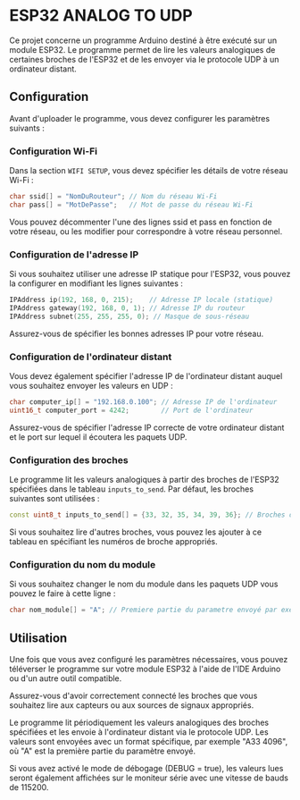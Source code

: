 # ESP32 ANALOG TO UDP
Ce projet concerne un programme Arduino destiné à être exécuté sur un module ESP32. Le programme permet de lire les valeurs analogiques de certaines broches de l'ESP32 et de les envoyer via le protocole UDP à un ordinateur distant.

## Configuration
Avant d'uploader le programme, vous devez configurer les paramètres suivants :

### Configuration Wi-Fi
Dans la section `WIFI SETUP`, vous devez spécifier les détails de votre réseau Wi-Fi :

```cpp
char ssid[] = "NomDuRouteur"; // Nom du réseau Wi-Fi
char pass[] = "MotDePasse";   // Mot de passe du réseau Wi-Fi
```
Vous pouvez décommenter l'une des lignes ssid et pass en fonction de votre réseau, ou les modifier pour correspondre à votre réseau personnel.

### Configuration de l'adresse IP
Si vous souhaitez utiliser une adresse IP statique pour l'ESP32, vous pouvez la configurer en modifiant les lignes suivantes :

```cpp
IPAddress ip(192, 168, 0, 215);    // Adresse IP locale (statique)
IPAddress gateway(192, 168, 0, 1); // Adresse IP du routeur
IPAddress subnet(255, 255, 255, 0); // Masque de sous-réseau
```
Assurez-vous de spécifier les bonnes adresses IP pour votre réseau.

### Configuration de l'ordinateur distant
Vous devez également spécifier l'adresse IP de l'ordinateur distant auquel vous souhaitez envoyer les valeurs en UDP :

```cpp
char computer_ip[] = "192.168.0.100"; // Adresse IP de l'ordinateur
uint16_t computer_port = 4242;        // Port de l'ordinateur
```

Assurez-vous de spécifier l'adresse IP correcte de votre ordinateur distant et le port sur lequel il écoutera les paquets UDP.

### Configuration des broches
Le programme lit les valeurs analogiques à partir des broches de l'ESP32 spécifiées dans le tableau `inputs_to_send`. Par défaut, les broches suivantes sont utilisées :

```cpp
const uint8_t inputs_to_send[] = {33, 32, 35, 34, 39, 36}; // Broches de l'ESP32 à lire
```
Si vous souhaitez lire d'autres broches, vous pouvez les ajouter à ce tableau en spécifiant les numéros de broche appropriés.

### Configuration du nom du module
Si vous souhaitez changer le nom du module dans les paquets UDP vous pouvez le faire à cette ligne :
```cpp
char nom_module[] = "A"; // Premiere partie du parametre envoyé par exemple "A33 4096"
```
## Utilisation
Une fois que vous avez configuré les paramètres nécessaires, vous pouvez téléverser le programme sur votre module ESP32 à l'aide de l'IDE Arduino ou d'un autre outil compatible.

Assurez-vous d'avoir correctement connecté les broches que vous souhaitez lire aux capteurs ou aux sources de signaux appropriés.

Le programme lit périodiquement les valeurs analogiques des broches spécifiées et les envoie à l'ordinateur distant via le protocole UDP. Les valeurs sont envoyées avec un format spécifique, par exemple "A33 4096", où "A" est la première partie du paramètre envoyé.

Si vous avez activé le mode de débogage (DEBUG = true), les valeurs lues seront également affichées sur le moniteur série avec une vitesse de bauds de 115200.